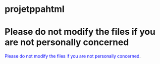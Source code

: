 # projetppahtml

<h1>Please do not modify the files if you are not personally concerned</h1>

<span style="color:blue">Please do not modify the files if you are not personally concerned</span>.

